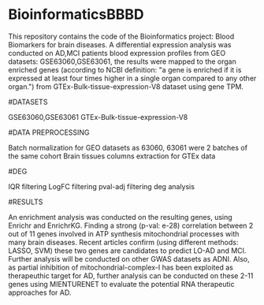 # BioinformaticsBBBD
This repository contains the code of the Bioinformatics project: Blood Biomarkers for brain diseases.
A differential expression analysis was conducted on AD,MCI patients blood expression profiles from GEO datasets: GSE63060,GSE63061, the results were mapped to the organ enriched genes (according to NCBI definition: "a gene is enriched if it is expressed at least four times higher in a single organ compared to any other organ.") from GTEx-Bulk-tissue-expression-V8 dataset using gene TPM.


#DATASETS

GSE63060,GSE63061
GTEx-Bulk-tissue-expression-V8




#DATA PREPROCESSING

Batch normalization for GEO datasets as 63060, 63061 were 2 batches of the same cohort
Brain tissues columns extraction for GTEx data




#DEG 

IQR filtering
LogFC filtering
pval-adj filtering
deg analysis




#RESULTS

An enrichment analysis was conducted on the resulting genes, using Enrichr and EnrichrKG. Finding a strong (p-val: e-28) correlation between 2 out of 11 genes involved in ATP synthesis mitochondrial processes with many brain diseases.
Recent articles confirm (using different methods: LASSO, SVM) these two genes are candidates to predict LO-AD and MCI. 
Further analysis will be conducted on other GWAS datasets as ADNI. 
Also, as partial inhibition of mitochondrial-complex-I has been exploited as therapeuthic target for AD, further analysis can be conducted on these 2-11 genes using MIENTURENET to evaluate the potential RNA therapeutic approaches for AD.
